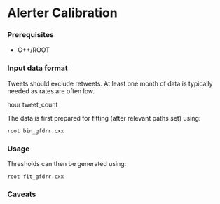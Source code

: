# Alerter Calibration

### Prerequisites
- C++/ROOT

### Input data format

Tweets should exclude retweets.  At least one month of data is typically needed as rates are often low.

hour tweet_count

The data is first prepared for fitting (after relevant paths set) using:

```
root bin_gfdrr.cxx
```


### Usage

Thresholds can then be generated using:

```
root fit_gfdrr.cxx
```

### Caveats


